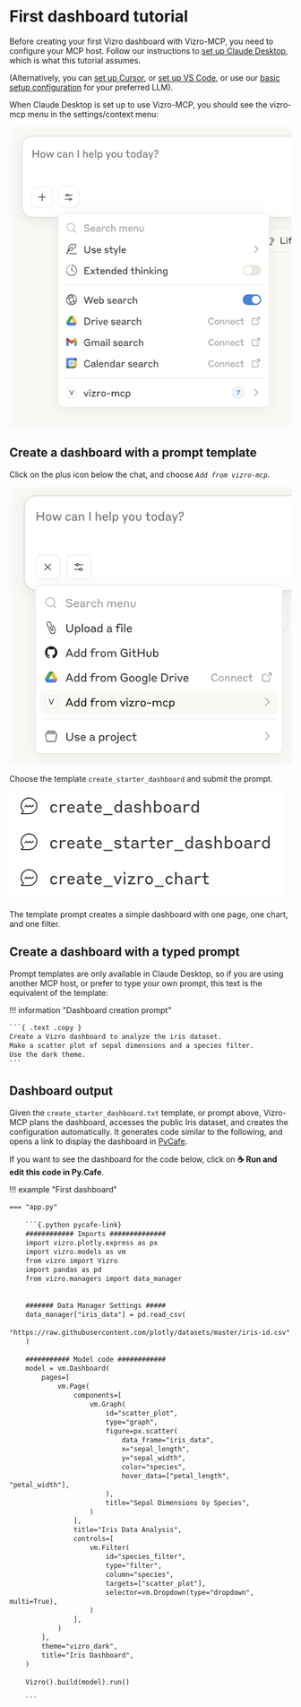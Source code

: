 # First dashboard tutorial

Before creating your first Vizro dashboard with Vizro-MCP, you need to configure your MCP host. Follow our instructions to [set up Claude Desktop](../guides/set-up-vizro-mcp-with-claude.md), which is what this tutorial assumes. 

(Alternatively, you can [set up Cursor](../guides/set-up-vizro-mcp-with-cursor.md), or [set up VS Code](../guides/set-up-vizro-mcp-with-vscode.md), or use our [basic setup configuration](../guides/set-up-vizro-mcp-basics.md) for your preferred LLM).

When Claude Desktop is set up to use Vizro-MCP, you should see the vizro-mcp menu in the settings/context menu:

![Claude Desktop MCP Server Icon](../../assets/images/claude_working.png)

## Create a dashboard with a prompt template

Click on the plus icon below the chat, and choose _`Add from vizro-mcp`_.

![Claude Desktop MCP Server Icon](../../assets/images/claude_prompt.png)

Choose the template `create_starter_dashboard` and submit the prompt.

![](../../assets/images/vizro-mcp-templates-in-claude.png)

The template prompt creates a simple dashboard with one page, one chart, and one filter.

## Create a dashboard with a typed prompt

Prompt templates are only available in Claude Desktop, so if you are using another MCP host, or prefer to type your own prompt, this text is the equivalent of the template:

!!! information "Dashboard creation prompt"

    ```{ .text .copy }
    Create a Vizro dashboard to analyze the iris dataset.
    Make a scatter plot of sepal dimensions and a species filter.
    Use the dark theme.
    ```

## Dashboard output

Given the `create_starter_dashboard.txt` template, or prompt above, Vizro-MCP plans the dashboard, accesses the public Iris dataset, and creates the configuration automatically. It generates code similar to the following, and opens a link to display the dashboard in [PyCafe](https://py.cafe/).

If you want to see the dashboard for the code below, click on **☕️ Run and edit this code in Py.Cafe**.

!!! example "First dashboard"

    === "app.py"

        ```{.python pycafe-link}
        ############ Imports ##############
        import vizro.plotly.express as px
        import vizro.models as vm
        from vizro import Vizro
        import pandas as pd
        from vizro.managers import data_manager


        ####### Data Manager Settings #####
        data_manager["iris_data"] = pd.read_csv(
            "https://raw.githubusercontent.com/plotly/datasets/master/iris-id.csv"
        )

        ########### Model code ############
        model = vm.Dashboard(
            pages=[
                vm.Page(
                    components=[
                        vm.Graph(
                            id="scatter_plot",
                            type="graph",
                            figure=px.scatter(
                                data_frame="iris_data",
                                x="sepal_length",
                                y="sepal_width",
                                color="species",
                                hover_data=["petal_length", "petal_width"],
                            ),
                            title="Sepal Dimensions by Species",
                        )
                    ],
                    title="Iris Data Analysis",
                    controls=[
                        vm.Filter(
                            id="species_filter",
                            type="filter",
                            column="species",
                            targets=["scatter_plot"],
                            selector=vm.Dropdown(type="dropdown", multi=True),
                        )
                    ],
                )
            ],
            theme="vizro_dark",
            title="Iris Dashboard",
        )

        Vizro().build(model).run()

        ```
